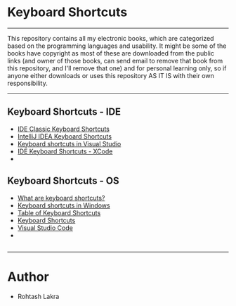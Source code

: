 # Keyboard Shortcuts

--- 
This repository contains all my electronic books, which are categorized based 
on the programming languages and usability. It might be some of the books have 
copyright as most of these are downloaded from the public links (and owner of 
those books, can send email to remove that book from this repository, and I'll 
remove that one) and for personal learning only, so if anyone either downloads 
or uses this repository AS IT IS with their own responsibility.

---

## Keyboard Shortcuts - IDE

- [IDE Classic Keyboard Shortcuts](https://docwiki.embarcadero.com/RADStudio/Sydney/en/IDE_Classic_Keyboard_Shortcuts)
- [IntelliJ IDEA Keyboard Shortcuts](https://www.jetbrains.com/help/idea/mastering-keyboard-shortcuts.html)
- [Keyboard shortcuts in Visual Studio](https://docs.microsoft.com/en-us/visualstudio/ide/default-keyboard-shortcuts-in-visual-studio?view=vs-2019)
- [IDE Keyboard Shortcuts - XCode](https://www.wearemobilefirst.com/blog/ide-keyboard-shortcuts)
- 


## Keyboard Shortcuts - OS

- [What are keyboard shortcuts?](https://edu.gcfglobal.org/en/techsavvy/keyboard-shortcuts/1/)
- [Keyboard shortcuts in Windows](https://support.microsoft.com/en-us/windows/keyboard-shortcuts-in-windows-dcc61a57-8ff0-cffe-9796-cb9706c75eec)
- [Table of Keyboard Shortcuts](https://en.wikipedia.org/wiki/Table_of_keyboard_shortcuts)
- [Keyboard Shortcuts](https://www.w3schools.com/tags/ref_keyboardshortcuts.asp)
- [Visual Studio Code](https://code.visualstudio.com/shortcuts/keyboard-shortcuts-windows.pdf)
- 


## 

---

# Author
- Rohtash Lakra